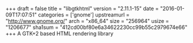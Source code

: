 +++
draft = false
title = "libgtkhtml"
version = "2.11.1-15"
date = "2016-01-09T17:07:51"
categories = ['gnome']
upstreamurl = "http://www.gnome.org/"
arch = "x86_64"
size = "256964"
usize = "1206677"
sha1sum = "412cd00bf80e6a34622230cc99b55c2979674e66"
+++
A GTK+2 based HTML rendering library